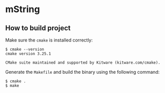 # mString

## How to build project

Make sure the `cmake` is installed correctly:

```
$ cmake --version
cmake version 3.25.1

CMake suite maintained and supported by Kitware (kitware.com/cmake).

```

Generate the `Makefile` and build the binary using the following command:
```
$ cmake .
$ make
```
